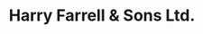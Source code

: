 ---
title: "Harry Farrell & Sons Ltd."
url: /rathcoole/harry-farrell-and-sons-ltd/
shop: caravan
---